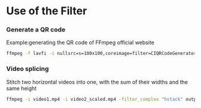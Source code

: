 # Use of the Filter

### Generate a QR code

 Example:generating the QR code of FFmpeg official website
```bash
ffmpeg -f lavfi -i nullsrc=s=100x100,coreimage=filter=CIQRCodeGenerator@inputMessage=https\\\\\://FFmpeg.org/@inputCorrectionLevel=H -frames:v 1 QRCode.png
```

### Video splicing

Stitch two horizontal videos into one, with the sum of their widths and the same height
```bash
ffmpeg -i video1.mp4 -i video2_scaled.mp4 -filter_complex "hstack" output.mp4
```